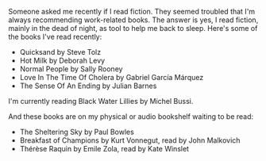 Someone asked me recently if I read fiction. They seemed troubled that I'm always recommending 
work-related books. The answer is yes, I read fiction, mainly in the dead of night, as tool to 
help me back to sleep. Here's some of the books I've read recently:

- Quicksand by Steve Tolz
- Hot Milk by Deborah Levy
- Normal People by Sally Rooney
- Love In The Time Of Cholera by Gabriel García Márquez
- The Sense Of An Ending by Julian Barnes

I'm currently reading Black Water Lillies by Michel Bussi.

And these books are on my physical or audio bookshelf waiting to be read:

- The Sheltering Sky by Paul Bowles
- Breakfast of Champions by Kurt Vonnegut, read by John Malkovich
- Thérèse Raquin by Emile Zola, read by Kate Winslet
